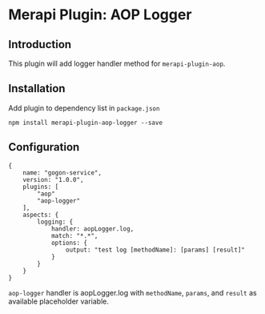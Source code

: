 # Merapi Plugin: AOP Logger

## Introduction

This plugin will add logger handler method for `merapi-plugin-aop`.

## Installation

Add plugin to dependency list in `package.json`

```
npm install merapi-plugin-aop-logger --save
```

## Configuration

```
{
    name: "gogon-service",
    version: "1.0.0",
    plugins: [
        "aop"
        "aop-logger"
    ],
    aspects: {
        logging: {
            handler: aopLogger.log,
            match: "*.*",
            options: {
                output: "test log [methodName]: [params] [result]"
            }
        }
    }
}
```

`aop-logger` handler is aopLogger.log with `methodName`, `params`, and `result` as available placeholder variable.
